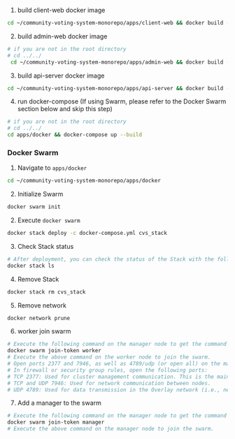 1. build client-web docker image
```bash
cd ~/community-voting-system-monorepo/apps/client-web && docker build -f ./Dockerfile -t client-web .  --no-cache
```

2. build admin-web docker image
```bash
# if you are not in the root directory
# cd ../../ 
 cd ~/community-voting-system-monorepo/apps/admin-web && docker build -f ./Dockerfile -t admin-web .  --no-cache 
```
3. build api-server docker image
```bash 
cd ~/community-voting-system-monorepo/apps/api-server && docker build -f ./Dockerfile -t api-server .  --no-cache
```

4. run docker-compose (If using Swarm, please refer to the Docker Swarm section below and skip this step)
```bash
# if you are not in the root directory
# cd ../../
cd apps/docker && docker-compose up --build
```


### Docker Swarm
1. Navigate to `apps/docker`
```bash
cd ~/community-voting-system-monorepo/apps/docker
```
2. Initialize Swarm
```bash
docker swarm init
```
2. Execute `docker swarm`
```bash
docker stack deploy -c docker-compose.yml cvs_stack
```
3. Check Stack status
```bash
# After deployment, you can check the status of the Stack with the following command:
docker stack ls
```
4. Remove Stack
```bash
docker stack rm cvs_stack
```
5. Remove network
```bash
docker network prune
```
6. worker join swarm
```bash
# Execute the following command on the manager node to get the command for a worker to join the swarm:
docker swarm join-token worker
# Execute the above command on the worker node to join the swarm.
# Open ports 2377 and 7946, as well as 4789/udp (or open all) on the manager node.
# In firewall or security group rules, open the following ports:
# TCP 2377: Used for cluster management communication. This is the main communication port between Swarm manager nodes and other nodes.
# TCP and UDP 7946: Used for network communication between nodes.
# UDP 4789: Used for data transmission in the Overlay network (i.e., network communication between containers across nodes).
```
7. Add a manager to the swarm
```bash
# Execute the following command on the manager node to get the command for a manager to join the swarm:
docker swarm join-token manager
# Execute the above command on the manager node to join the swarm.
```
